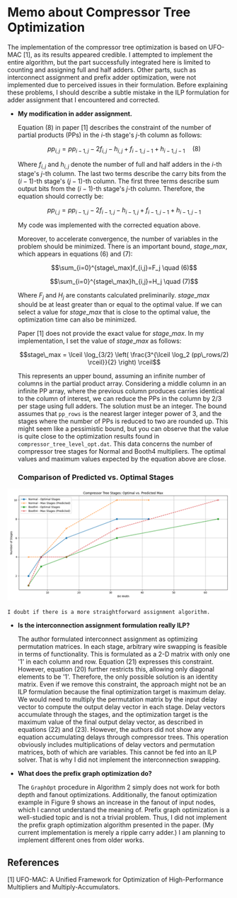 # Memo about Compressor Tree Optimization

The implementation of the compressor tree optimization is based on UFO-MAC [1], as its results appeared credible. I attempted to implement the entire algorithm, but the part successfully integrated here is limited to counting and assigning full and half adders. Other parts, such as interconnect assignment and prefix adder optimization, were not implemented due to perceived issues in their formulation. Before explaining these problems, I should describe a subtle mistake in the ILP formulation for adder assignment that I encountered and corrected.

*   **My modification in adder assignment.**

    Equation (8) in paper [1] describes the constraint of the number of partial products (PPs) in the $i$-th stage's $j$-th column as follows:

    $$pp_{i,j}=pp_{i-1,j} - 2f_{i,j} - h_{i,j} + f_{i-1,j-1} + h_{i-1,j-1} \quad (8)$$

    Where $f_{i,j}$ and $h_{i,j}$ denote the number of full and half adders in the $i$-th stage's $j$-th column. The last two terms describe the carry bits from the $(i-1)$-th stage's $(j-1)$-th column. The first three terms describe sum output bits from the $(i-1)$-th stage's $j$-th column. Therefore, the equation should correctly be:

    $$pp_{i,j}=pp_{i-1,j} - 2f_{i-1,j} - h_{i-1,j} + f_{i-1,j-1} + h_{i-1,j-1}$$

    My code was implemented with the corrected equation above.

    Moreover, to accelerate convergence, the number of variables in the problem should be minimized. There is an important bound, $stage\_max$, which appears in equations (6) and (7):

    $$\sum_{i=0}^{stage\_max}f_{i,j}=F_j \quad (6)$$

    $$\sum_{i=0}^{stage\_max}h_{i,j}=H_j \quad (7)$$

    Where $F_j$ and $H_j$ are constants calculated preliminarily. $stage\_max$ should be at least greater than or equal to the optimal value. If we can select a value for $stage\_max$ that is close to the optimal value, the optimization time can also be minimized.

    Paper [1] does not provide the exact value for $stage\_max$. In my implementation, I set the value of $stage\_max$ as follows:

    $$stage\_max = \lceil \log_{3/2} \left( \frac{3^{\lceil \log_2 (pp\_rows/2) \rceil}}{2} \right) \rceil$$

    This represents an upper bound, assuming an infinite number of columns in the partial product array. Considering a middle column in an infinite PP array, where the previous column produces carries identical to the column of interest, we can reduce the PPs in the column by 2/3 per stage using full adders. The solution must be an integer. The bound assumes that `pp_rows` is the nearest larger integer power of 3, and the stages where the number of PPs is reduced to two are rounded up. This might seem like a pessimistic bound, but you can observe that the value is quite close to the optimization results found in `compressor_tree_level_opt.dat`. This data concerns the number of compressor tree stages for Normal and Booth4 multipliers. The optimal values and maximum values expected by the equation above are close.

    ### Comparison of Predicted vs. Optimal Stages

![Compressor Tree Stages: Optimal vs. Predicted Max](compressor_tree_stages.png)

    I doubt if there is a more straightforward assignment algorithm.

*   **Is the interconnection assignment formulation really ILP?**

    The author formulated interconnect assignment as optimizing permutation matrices. In each stage, arbitrary wire swapping is feasible in terms of functionality. This is formulated as a 2-D matrix with only one '1' in each column and row. Equation (21) expresses this constraint. However, equation (20) further restricts this, allowing only diagonal elements to be '1'. Therefore, the only possible solution is an identity matrix. Even if we remove this constraint, the approach might not be an ILP formulation because the final optimization target is maximum delay. We would need to multiply the permutation matrix by the input delay vector to compute the output delay vector in each stage. Delay vectors accumulate through the stages, and the optimization target is the maximum value of the final output delay vector, as described in equations (22) and (23). However, the authors did not show any equation accumulating delays through compressor trees. This operation obviously includes multiplications of delay vectors and permutation matrices, both of which are variables. This cannot be fed into an ILP solver. That is why I did not implement the interconnection swapping.

*   **What does the prefix graph optimization do?**

    The `GraphOpt` procedure in Algorithm 2 simply does not work for both depth and fanout optimizations. Additionally, the fanout optimization example in Figure 9 shows an increase in the fanout of input nodes, which I cannot understand the meaning of. Prefix graph optimization is a well-studied topic and is not a trivial problem. Thus, I did not implement the prefix graph optimization algorithm presented in the paper. (My current implementation is merely a ripple carry adder.) I am planning to implement different ones from older works.

## References

[1] UFO-MAC: A Unified Framework for Optimization of High-Performance Multipliers and Multiply-Accumulators.
